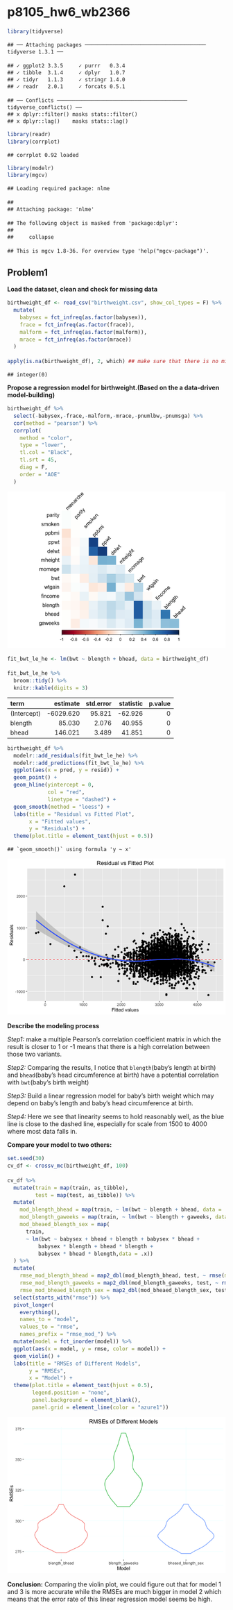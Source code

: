 p8105_hw6_wb2366
================

``` r
library(tidyverse)
```

    ## ── Attaching packages ─────────────────────────────────────── tidyverse 1.3.1 ──

    ## ✓ ggplot2 3.3.5     ✓ purrr   0.3.4
    ## ✓ tibble  3.1.4     ✓ dplyr   1.0.7
    ## ✓ tidyr   1.1.3     ✓ stringr 1.4.0
    ## ✓ readr   2.0.1     ✓ forcats 0.5.1

    ## ── Conflicts ────────────────────────────────────────── tidyverse_conflicts() ──
    ## x dplyr::filter() masks stats::filter()
    ## x dplyr::lag()    masks stats::lag()

``` r
library(readr)
library(corrplot)
```

    ## corrplot 0.92 loaded

``` r
library(modelr)
library(mgcv)
```

    ## Loading required package: nlme

    ## 
    ## Attaching package: 'nlme'

    ## The following object is masked from 'package:dplyr':
    ## 
    ##     collapse

    ## This is mgcv 1.8-36. For overview type 'help("mgcv-package")'.

## Problem1

**Load the dataset, clean and check for missing data**

``` r
birthweight_df <- read_csv("birthweight.csv", show_col_types = F) %>%
  mutate(
    babysex = fct_infreq(as.factor(babysex)),
    frace = fct_infreq(as.factor(frace)),
    malform = fct_infreq(as.factor(malform)),
    mrace = fct_infreq(as.factor(mrace))
  )

apply(is.na(birthweight_df), 2, which) ## make sure that there is no missing value
```

    ## integer(0)

**Propose a regression model for birthweight.(Based on the a data-driven
model-building)**

``` r
birthweight_df %>%
  select(-babysex,-frace,-malform,-mrace,-pnumlbw,-pnumsga) %>%
  cor(method = "pearson") %>%
  corrplot(
    method = "color",
    type = "lower",
    tl.col = "Black",
    tl.srt = 45,
    diag = F,
    order = "AOE"
  )
```

![](p8105_hw6_wb2366_files/figure-gfm/unnamed-chunk-3-1.png)<!-- -->

``` r
fit_bwt_le_he <- lm(bwt ~ blength + bhead, data = birthweight_df) 

fit_bwt_le_he %>%   
  broom::tidy() %>% 
  knitr::kable(digits = 3)
```

| term        |  estimate | std.error | statistic | p.value |
|:------------|----------:|----------:|----------:|--------:|
| (Intercept) | -6029.620 |    95.821 |   -62.926 |       0 |
| blength     |    85.030 |     2.076 |    40.955 |       0 |
| bhead       |   146.021 |     3.489 |    41.851 |       0 |

``` r
birthweight_df %>%
  modelr::add_residuals(fit_bwt_le_he) %>%
  modelr::add_predictions(fit_bwt_le_he) %>%
  ggplot(aes(x = pred, y = resid)) +
  geom_point() +
  geom_hline(yintercept = 0,
             col = "red",
             linetype = "dashed") +
  geom_smooth(method = "loess") +
  labs(title = "Residual vs Fitted Plot",
       x = "Fitted values",
       y = "Residuals") +
  theme(plot.title = element_text(hjust = 0.5))
```

    ## `geom_smooth()` using formula 'y ~ x'

![](p8105_hw6_wb2366_files/figure-gfm/unnamed-chunk-5-1.png)<!-- -->

**Describe the modeling process**

*Step1:* make a multiple Pearson’s correlation coefficient matrix in
which the result is closer to 1 or -1 means that there is a high
correlation between those two variants.

*Step2:* Comparing the results, I notice that `blength`(baby’s length at
birth) and `bhead`(baby’s head circumference at birth) have a potential
correlation with `bwt`(baby’s birth weight)

*Step3:* Build a linear regression model for baby’s birth weight which
may depend on baby’s length and baby’s head circumference at birth.

*Step4:* Here we see that linearity seems to hold reasonably well, as
the blue line is close to the dashed line, especially for scale from
1500 to 4000 where most data falls in.

**Compare your model to two others:**

``` r
set.seed(30)
cv_df <- crossv_mc(birthweight_df, 100) 

cv_df %>%
  mutate(train = map(train, as_tibble),
         test = map(test, as_tibble)) %>%
  mutate(
    mod_blength_bhead = map(train, ~ lm(bwt ~ blength + bhead, data = .x)),
    mod_blength_gaweeks = map(train, ~ lm(bwt ~ blength + gaweeks, data = .x)),
    mod_bheaed_blength_sex = map(
      train,
      ~ lm(bwt ~ babysex + bhead + blength + babysex * bhead + 
          babysex * blength + bhead * blength + 
          babysex * bhead * blength,data = .x))
  ) %>%
  mutate(
    rmse_mod_blength_bhead = map2_dbl(mod_blength_bhead, test, ~ rmse(model = .x, data = .y)),
    rmse_mod_blength_gaweeks = map2_dbl(mod_blength_gaweeks, test, ~ rmse(model = .x, data = .y)),
    rmse_mod_bheaed_blength_sex = map2_dbl(mod_bheaed_blength_sex, test, ~ rmse(model = .x, data = .y))) %>% 
  select(starts_with("rmse")) %>% 
  pivot_longer(
    everything(),
    names_to = "model", 
    values_to = "rmse",
    names_prefix = "rmse_mod_") %>% 
  mutate(model = fct_inorder(model)) %>% 
  ggplot(aes(x = model, y = rmse, color = model)) + 
  geom_violin() + 
  labs(title = "RMSEs of Different Models",
       y = "RMSEs",
       x = "Model") +
  theme(plot.title = element_text(hjust = 0.5),
        legend.position = "none",
        panel.background = element_blank(),
        panel.grid = element_line(color = "azure1"))
```

![](p8105_hw6_wb2366_files/figure-gfm/unnamed-chunk-6-1.png)<!-- -->

**Conclusion:** Comparing the violin plot, we could figure out that for
model 1 and 3 is more accurate while the RMSEs are much bigger in model
2 which means that the error rate of this linear regression model seems
be high.
